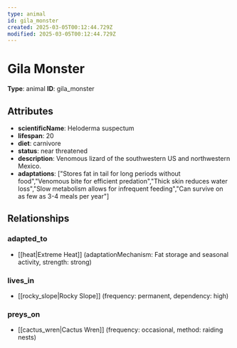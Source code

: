 ```yaml
---
type: animal
id: gila_monster
created: 2025-03-05T00:12:44.729Z
modified: 2025-03-05T00:12:44.729Z
---
```


# Gila Monster

**Type**: animal
**ID**: gila_monster

## Attributes

- **scientificName**: Heloderma suspectum
- **lifespan**: 20
- **diet**: carnivore
- **status**: near threatened
- **description**: Venomous lizard of the southwestern US and northwestern Mexico.
- **adaptations**: ["Stores fat in tail for long periods without food","Venomous bite for efficient predation","Thick skin reduces water loss","Slow metabolism allows for infrequent feeding","Can survive on as few as 3-4 meals per year"]

## Relationships

### adapted_to

- [[heat|Extreme Heat]] (adaptationMechanism: Fat storage and seasonal activity, strength: strong)

### lives_in

- [[rocky_slope|Rocky Slope]] (frequency: permanent, dependency: high)

### preys_on

- [[cactus_wren|Cactus Wren]] (frequency: occasional, method: raiding nests)

